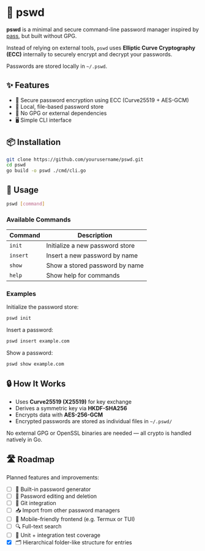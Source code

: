 # 🔐 pswd

**pswd** is a minimal and secure command-line password manager
inspired by [pass](https://www.passwordstore.org/), but built without GPG.

Instead of relying on external tools, `pswd` uses **Elliptic Curve Cryptography (ECC)**
internally to securely encrypt and decrypt your passwords.

Passwords are stored locally in `~/.pswd`.

## ✨ Features

* 🔐 Secure password encryption using ECC (Curve25519 + AES-GCM)
* 📁 Local, file-based password store
* 🚫 No GPG or external dependencies
* 🖥️ Simple CLI interface

## 📦 Installation

```bash
git clone https://github.com/yourusername/pswd.git
cd pswd
go build -o pswd ./cmd/cli.go
```

## 🚀 Usage

```bash
pswd [command]
```

### Available Commands

| Command      | Description                          |
| ------------ | ------------------------------------ |
| `init`       | Initialize a new password store      |
| `insert`     | Insert a new password by name        |
| `show`       | Show a stored password by name       |
| `help`       | Show help for commands               |

### Examples

Initialize the password store:

```bash
pswd init
```

Insert a password:

```bash
pswd insert example.com
```

Show a password:

```bash
pswd show example.com
```

## 🔒 How It Works

* Uses **Curve25519 (X25519)** for key exchange
* Derives a symmetric key via **HKDF-SHA256**
* Encrypts data with **AES-256-GCM**
* Encrypted passwords are stored as individual files in `~/.pswd/`

No external GPG or OpenSSL binaries are needed — all crypto is handled natively in Go.

## 🛣 Roadmap

Planned features and improvements:

- [ ] 🔢 Built-in password generator
- [ ] 🔐 Password editing and deletion
- [ ] 🌳 Git integration
- [ ] 📥 Import from other password managers
- [ ] 📱 Mobile-friendly frontend (e.g. Termux or TUI)
- [ ] 🔍 Full-text search
- [ ] 🧪 Unit + integration test coverage
- [x] 🗂️ Hierarchical folder-like structure for entries
